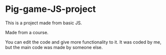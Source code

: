 # Pig-game-JS-project
This is a project made from basic JS.

Made from a course.

You can edit the code and give more functionality to it. It was coded by me, but the main code was made by someone else.
